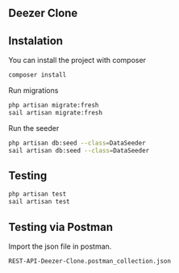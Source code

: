 ## Deezer Clone

## Instalation

You can install the project with composer

```bash
composer install
```

Run migrations

```bash
php artisan migrate:fresh
sail artisan migrate:fresh
```

Run the seeder
```bash
php artisan db:seed --class=DataSeeder
sail artisan db:seed --class=DataSeeder
```

## Testing

```sh
php artisan test
sail artisan test
```

## Testing via Postman
Import the json file in postman.

```sh
REST-API-Deezer-Clone.postman_collection.json
```
